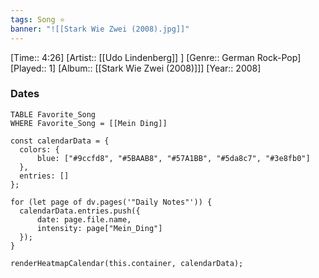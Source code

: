 ```yaml
---
tags: Song ⭐ 
banner: "![[Stark Wie Zwei (2008).jpg]]"
---
```

[Time:: 4:26]
[Artist:: [[Udo Lindenberg]] ]
[Genre:: German Rock-Pop]
[Played:: 1]
[Album:: [[Stark Wie Zwei (2008)]]]
[Year:: 2008]
### Dates
````dataview
TABLE Favorite_Song
WHERE Favorite_Song = [[Mein Ding]]
````
  ```dataviewjs
const calendarData = { 
	colors: { 
		blue: ["#9ccfd8", "#5BAAB8", "#57A1BB", "#5da8c7", "#3e8fb0"] 
	}, 
	entries: [] 
}; 

for (let page of dv.pages('"Daily Notes"')) { 
	calendarData.entries.push({ 
		date: page.file.name, 
		intensity: page["Mein_Ding"]
	}); 
} 

renderHeatmapCalendar(this.container, calendarData);
```
